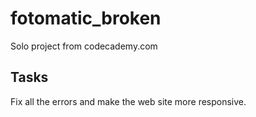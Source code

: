 ﻿# fotomatic_broken

Solo project from codecademy.com

## Tasks 

Fix all the errors and make the web site more responsive.
